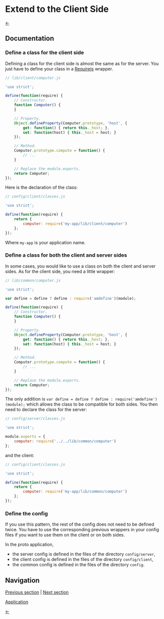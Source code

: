 Extend to the Client Side
=========================

[←](index.md)

Documentation
-------------

### Define a class for the client side

Defining a class for the client side is almost the same as for the server. You just have to define your class in a [Requirejs](http://requirejs.org/docs/node.html) wrapper.

```javascript
// lib/client/computer.js

'use strict';

define(function(require) {
    // Constructor.
    function Computer() {
    }

    // Property.
    Object.defineProperty(Computer.prototype, 'host', {
        get: function() { return this._host; },
        set: function(host) { this._host = host; }
    });

    // Method.
    Computer.prototype.compute = function() {
        // ...
    }

    // Replace the module.exports.
    return Computer;
});
```

Here is the declaration of the class:

```javascript
// config/client/classes.js

'use strict';

define(function(require) {
    return {
        computer: require('my-app/lib/client/computer')
    };
});
```

Where `my-app` is your application name.

### Define a class for both the client and server sides

In some cases, you would like to use a class on both the client and server sides. As for the client side, you need a little wrapper:

```javascript
// lib/common/computer.js

'use strict';

var define = define ? define : require('amdefine')(module);

define(function(require) {
    // Constructor.
    function Computer() {
    }

    // Property.
    Object.defineProperty(Computer.prototype, 'host', {
        get: function() { return this._host; },
        set: function(host) { this._host = host; }
    });

    // Method.
    Computer.prototype.compute = function() {
        // ...
    }

    // Replace the module.exports.
    return Computer;
});
```

The only addition is `var define = define ? define : require('amdefine')(module);` which allows the class to be compatible for both sides.
You then need to declare the class for the server:

```javascript
// config/server/classes.js

'use strict';

module.exports = {
    computer: require('../../lib/common/computer')
};
```

and the client:

```javascript
// config/client/classes.js

'use strict';

define(function(require) {
    return {
        computer: require('my-app/lib/common/computer')
    };
});
```

### Define the config

If you use this pattern, the rest of the config does not need to be defined twice. You have to use the corresponding previous wrappers in your config files if you want to use them on the client or on both sides.

In the proto application,
* the server config is defined in the files of the directory `config/server`,
* the client config is defined in the files of the directory `config/client`,
* the common config is defined in the files of the directory `config`.

Navigation
----------

[Previous section](dependency-injection.md) |
 [Next section](events.md)

[Application](../test/client-side.md)

[←](index.md)